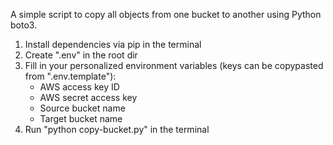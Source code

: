 A simple script to copy all objects from one bucket to another using Python boto3.

1. Install dependencies via pip in the terminal
2. Create ".env" in the root dir
3. Fill in your personalized environment variables (keys can be copypasted from ".env.template"):
    - AWS access key ID
    - AWS secret access key
    - Source bucket name
    - Target bucket name
4. Run "python copy-bucket.py" in the terminal